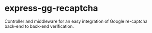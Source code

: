 # express-gg-recaptcha
Controller and middleware for an easy integration of Google re-captcha back-end to back-end verification.
